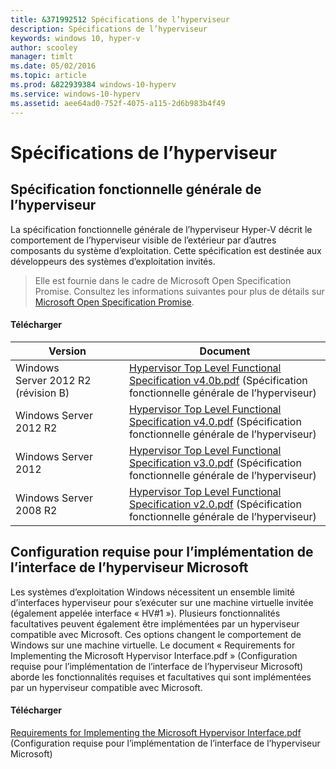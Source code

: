 ```yaml
---
title: &371992512 Spécifications de l’hyperviseur
description: Spécifications de l’hyperviseur
keywords: windows 10, hyper-v
author: scooley
manager: timlt
ms.date: 05/02/2016
ms.topic: article
ms.prod: &822939384 windows-10-hyperv
ms.service: windows-10-hyperv
ms.assetid: aee64ad0-752f-4075-a115-2d6b983b4f49
---
```


# Spécifications de l’hyperviseur

## Spécification fonctionnelle générale de l’hyperviseur

La spécification fonctionnelle générale de l’hyperviseur Hyper-V décrit le comportement de l’hyperviseur visible de l’extérieur par d’autres composants du système d’exploitation. Cette spécification est destinée aux développeurs des systèmes d’exploitation invités.

> Elle est fournie dans le cadre de Microsoft Open Specification Promise. Consultez les informations suivantes pour plus de détails sur [Microsoft Open Specification Promise](https://msdn.microsoft.com/en-us/openspecifications).

#### Télécharger

 Version| Document
--- | ---
 Windows Server 2012 R2 (révision B)| [Hypervisor Top Level Functional Specification v4.0b.pdf](https://github.com/Microsoft/Virtualization-Documentation/raw/master/tlfs/Hypervisor%20Top%20Level%20Functional%20Specification%20v4.0b.pdf) (Spécification fonctionnelle générale de l’hyperviseur)
 Windows Server 2012 R2| [Hypervisor Top Level Functional Specification v4.0.pdf](https://github.com/Microsoft/Virtualization-Documentation/raw/master/tlfs/Hypervisor%20Top%20Level%20Functional%20Specification%20v4.0.pdf) (Spécification fonctionnelle générale de l’hyperviseur)
 Windows Server 2012| [Hypervisor Top Level Functional Specification v3.0.pdf](https://github.com/Microsoft/Virtualization-Documentation/raw/master/tlfs/Hypervisor%20Top%20Level%20Functional%20Specification%20v3.0.pdf) (Spécification fonctionnelle générale de l’hyperviseur)
 Windows Server 2008 R2| [Hypervisor Top Level Functional Specification v2.0.pdf](https://github.com/Microsoft/Virtualization-Documentation/raw/master/tlfs/Hypervisor%20Top%20Level%20Functional%20Specification%20v2.0.pdf) (Spécification fonctionnelle générale de l’hyperviseur)

## Configuration requise pour l’implémentation de l’interface de l’hyperviseur Microsoft

Les systèmes d’exploitation Windows nécessitent un ensemble limité d’interfaces hyperviseur pour s’exécuter sur une machine virtuelle invitée (également appelée interface « HV#1 »). Plusieurs fonctionnalités facultatives peuvent également être implémentées par un hyperviseur compatible avec Microsoft. Ces options changent le comportement de Windows sur une machine virtuelle. Le document « Requirements for Implementing the Microsoft Hypervisor Interface.pdf » (Configuration requise pour l’implémentation de l’interface de l’hyperviseur Microsoft) aborde les fonctionnalités requises et facultatives qui sont implémentées par un hyperviseur compatible avec Microsoft.

#### Télécharger

[Requirements for Implementing the Microsoft Hypervisor Interface.pdf](https://github.com/Microsoft/Virtualization-Documentation/raw/master/tlfs/Requirements%20for%20Implementing%20the%20Microsoft%20Hypervisor%20Interface.pdf) (Configuration requise pour l’implémentation de l’interface de l’hyperviseur Microsoft)





<!--HONumber=May16_HO1-->



